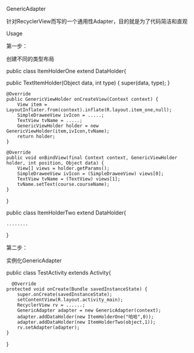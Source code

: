 GenericAdapter

针对RecyclerView而写的一个通用性Adapter，目的就是为了代码简洁和直观

Usage

第一步：
  
创建不同的类型布局

public class ItemHolderOne extend DataHolder{

  public TextItemHolder(Object data, int type) {
        super(data, type);
    }

    @Override
    public GenericViewHolder onCreateView(Context context) {
        View item = LayoutInflater.from(context).inflate(R.layout.item_one,null);
        SimpleDraweeView ivIcon = .....;
        TextView tvName = .....;
        GenericViewHolder holder = new GenericViewHolder(item,ivIcon,tvName);
        return holder;
    }

    @Override
    public void onBindView(final Context context, GenericViewHolder holder, int position, Object data) {
        View[] views = holder.getParams();
        SimpleDraweeView ivIcon = (SimpleDraweeView) views[0];
        TextView tvName = (TextView) views[1];
        tvName.setText(course.courseName);
    }
}

public class ItemHolderTwo extend DataHolder{
    
    ........
}

第二步：

实例化GenericAdapter
  
public class TestActivity extends  Activity{
  
      @Override 
    protected void onCreate(Bundle savedInstanceState) {
        super.onCreate(savedInstanceState);
        setContentView(R.layout.activity_main);
        RecyclerView rv = ......;
        GenericAdapter adapter = new GenericAdapter(context);
        adapter.addDataHolder(new ItemHolderOne("哈哈",0));
        adapter.addDataHolder(new ItemHolderTwo(object,1));
        rv.setAdapter(adapter);
    }
  }
